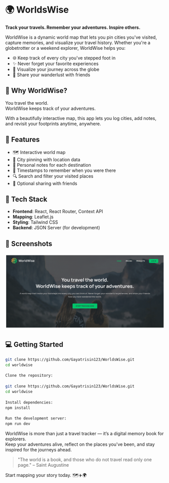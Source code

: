 # 🌍 WorldsWise

**Track your travels. Remember your adventures. Inspire others.**

WorldWise is a dynamic world map that lets you pin cities you've visited, capture memories, and visualize your travel history. Whether you're a globetrotter or a weekend explorer, WorldWise helps you:

- 🌐 Keep track of every city you've stepped foot in  
- ✨ Never forget your favorite experiences  
- 📍 Visualize your journey across the globe  
- 👥 Share your wanderlust with friends  

## 🧭 Why WorldWise?

You travel the world.  
WorldWise keeps track of your adventures.

With a beautifully interactive map, this app lets you log cities, add notes, and revisit your footprints anytime, anywhere.

## 🚀 Features

- 🗺️ Interactive world map
- 📍 City pinning with location data
- 📝 Personal notes for each destination
- 📆 Timestamps to remember when you were there
- 🔍 Search and filter your visited places
- 👥 Optional sharing with friends

## 🔧 Tech Stack

- **Frontend**: React, React Router, Context API  
- **Mapping**: Leaflet.js  
- **Styling**: Tailwind CSS  
- **Backend**: JSON Server (for development)

## 📸 Screenshots

![image](https://github.com/Gayatrisin123/WorldsWise/blob/main/Screenshot%202025-07-31%20164856.png)


## 💻 Getting Started

```bash
git clone https://github.com/Gayatrisin123/WorldsWise.git
cd worldwise

Clone the repository:

git clone https://github.com/Gayatrisin123/WorldsWise.git
cd worldwise

Install dependencies:
npm install

Run the development server:
npm run dev

```

WorldWise is more than just a travel tracker — it’s a digital memory book for explorers.  
Keep your adventures alive, reflect on the places you've been, and stay inspired for the journeys ahead.

> "The world is a book, and those who do not travel read only one page." – Saint Augustine

Start mapping your story today. 🗺️✈️🌍

